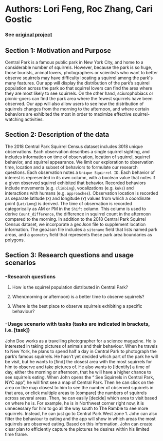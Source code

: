 # Authors: Lori Feng, Roc Zhang, Cari Gostic

### See [original project](https://github.com/UBC-MDS/DSCI-532_group-203_Lab1-2)

## Section 1: Motivation and Purpose

Central Park is a famous public park in New York City, and home to a considerable number of squirrels. However, because the park is so huge, those tourists, animal lovers, photographers or scientists who want to better observe squirrels may have difficulty locating a squirrel among the park's many features. Our app will display the distribution of the park’s squirrel population across the park so that squirrel lovers can find the area where they are most likely to see squirrels. On the other hand, sciurophobiacs or picnic-goers can find the park area where the fewest squirrels have been observed. Our app will also allow users to see how the distribution of squirrels changes from the morning to the afternoon, and where certain behaviors are exhibited the most in order to maximize effective squirrel-watching activities.

## Section 2: Description of the data

The 2018 Central Park Squirrel Census dataset includes 3018 unique observations. Each observation describes a single squirrel sighting, and includes information on time of observation, location of squirrel, squirrel behavior, and squirrel appearance. We limit our exploration to observation time, location and a subset of behaviors to formulate our research questions. Each observation notes a `Unique Squirrel ID`. Each behavior of interest is represented in its own column, with a boolean value that notes if a given observed squirrel exhibited that behavior. Recorded behaviors include movements (e.g. `climbing`), vocalizations (e.g. `kuks`) and interactions with humans (e.g. `approaches`). Observation location is recorded as separate latitude (`X`) and longitude (`Y`) values from which a coordinate point (`Lat/Long`) is derived. The time of observation is recorded categorically as AM or PM in the `Shift` column. This column is used to derive `Count_difference`, the difference in squirrel count in the afternoon compared to the morning. In addition to the 2018 Central Park Squirrel Census dataset, we incorporate a geoJson file to supplement location information. The geoJson file includes a `sitename` field that lists named park areas, and a `geometry` field that represents these park area boundaries as polygons. 

## Section 3: Research questions and usage scenarios
### -Research questions

1. How is the squirrel population distributed in Central Park?

2. When(morning or afternoon) is a better time to observe squirrels?

3. Where is the best place to observe squirrels exhibiting a specific behaviour?  

### -Usage scenario with tasks (tasks are indicated in brackets, i.e. [task])

John Doe works as a travelling photographer for a science magazine. He is interested in taking pictures of animals and their behaviour. When he travels to New York, he plans to spend half a day in Central Park to photograph the park’s famous squirrels. He hasn’t yet decided which part of the park he will be visit, but he wants to [find] the closest area with the most squirrels for him to observe and take pictures of. He also wants to [identify] a time of day, either the morning or afternoon, that he will have a higher chance to see squirrels eating. When John opens the “ See Squirrels in Central Park, NYC app”, he will first see a map of Central Park. Then he can click on the area on the map closest to him to see the number of observed squirrels in that area, or click multiple areas to [compare] the numbers of squirrels across several areas. Then, he can easily [decide] which area to visit based on where he is. For example, he is in Northwest corner right now, it is unnecessary for him to go all the way south to The Ramble to see more squirrels. Instead, he can just go to Central Park West zone 1. John can also filter the behaviour to eating and the app will show in which areas the most squirrels are observed eating. Based on this information, John can create clear plan to efficiently capture the pictures he desires within his limited time frame.

